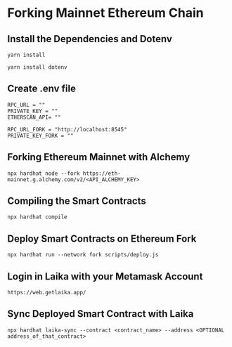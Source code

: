 # Forking Mainnet Ethereum Chain

## Install the Dependencies and Dotenv

```shell
yarn install
```

```shell
yarn install dotenv
```

## Create .env file

```shell
RPC_URL = ""
PRIVATE_KEY = ""
ETHERSCAN_API= ""

RPC_URL_FORK = "http://localhost:8545"
PRIVATE_KEY_FORK = ""
```
## Forking Ethereum Mainnet with Alchemy

```shell
npx hardhat node --fork https://eth-mainnet.g.alchemy.com/v2/<API_ALCHEMY_KEY>
```

## Compiling the Smart Contracts

```shell
npx hardhat compile
```

## Deploy Smart Contracts on Ethereum Fork

```shell
npx hardhat run --network fork scripts/deploy.js
```

## Login in Laika with your Metamask Account

```shell
https://web.getlaika.app/
```

## Sync Deployed Smart Contract with Laika

```shell
npx hardhat laika-sync --contract <contract_name> --address <OPTIONAL address_of_that_contract>
```
